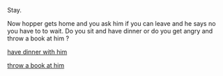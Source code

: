 Stay.

Now hopper gets home and you ask him if you can leave and he says no you have to to wait. Do you sit and have dinner or do you get angry and throw a book at him ?

[have dinner with him]()

[throw a book at him]()